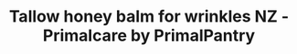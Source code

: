 ---
title: "Tallow honey balm for wrinkles NZ - Primalcare by PrimalPantry"
description: "Achieve a natural glow without the chemical nasties using Primalcare whipped beef tallow honey balm for wrinkles made in NZ from PrimalPantry"
type: custom
layout: products/tallow-honey-aging
wipe: true
bootstrap5: true
---